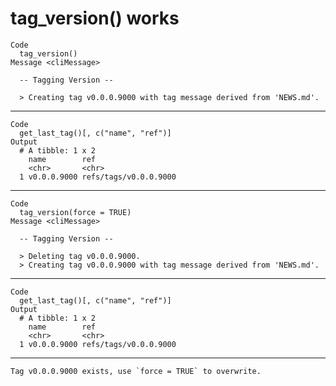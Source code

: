 # tag_version() works

    Code
      tag_version()
    Message <cliMessage>
      
      -- Tagging Version --
      
      > Creating tag v0.0.0.9000 with tag message derived from 'NEWS.md'.

---

    Code
      get_last_tag()[, c("name", "ref")]
    Output
      # A tibble: 1 x 2
        name        ref                  
        <chr>       <chr>                
      1 v0.0.0.9000 refs/tags/v0.0.0.9000

---

    Code
      tag_version(force = TRUE)
    Message <cliMessage>
      
      -- Tagging Version --
      
      > Deleting tag v0.0.0.9000.
      > Creating tag v0.0.0.9000 with tag message derived from 'NEWS.md'.

---

    Code
      get_last_tag()[, c("name", "ref")]
    Output
      # A tibble: 1 x 2
        name        ref                  
        <chr>       <chr>                
      1 v0.0.0.9000 refs/tags/v0.0.0.9000

---

    Tag v0.0.0.9000 exists, use `force = TRUE` to overwrite.

